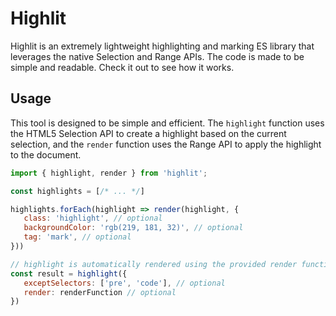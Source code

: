 # Highlit

Highlit is an extremely lightweight highlighting and marking ES library that leverages the native Selection and Range APIs. The code is made to be simple and readable. Check it out to see how it works.

## Usage

This tool is designed to be simple and efficient. The `highlight` function uses the HTML5 Selection API to create a highlight based on the current selection, and the `render` function uses the Range API to apply the highlight to the document.

```js
import { highlight, render } from 'highlit';

const highlights = [/* ... */]

highlights.forEach(highlight => render(highlight, {
   class: 'highlight', // optional
   backgroundColor: 'rgb(219, 181, 32)', // optional
   tag: 'mark', // optional
}))

// highlight is automatically rendered using the provided render function
const result = highlight({
   exceptSelectors: ['pre', 'code'], // optional
   render: renderFunction // optional
})

```